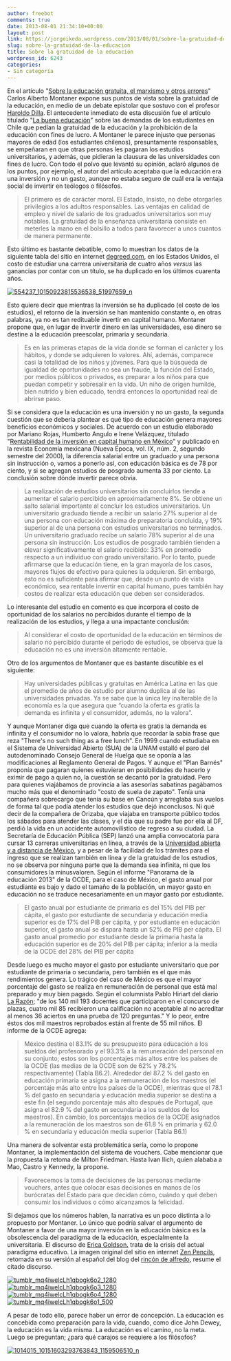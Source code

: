 ```yaml
---
author: freebot
comments: true
date: 2013-08-01 21:34:10+00:00
layout: post
link: https://jorgeikeda.wordpress.com/2013/08/01/sobre-la-gratuidad-de-la-educacion/
slug: sobre-la-gratuidad-de-la-educacion
title: Sobre la gratuidad de la educación
wordpress_id: 6243
categories:
- Sin categoría
---
```


En el artículo "[Sobre la educación gratuita, el marxismo y otros errores](http://www.elcato.org/sobre-la-educacion-gratuita-el-marxismo-y-otros-errores)"  Carlos Alberto Montaner expone sus puntos de vista sobre la gratuidad de la educación, en medio de un debate epistolar que sostuvo con el profesor [Haroldo Dilla](http://www.7dias.com.do/index.php/noticias/143801/La_ignorancia_y_el_cinismo#.UfrIf8XXvfN). 
El antecedente inmediato de esta discusión fue el artículo titulado "[La buena educación](http://www.elcato.org/la-buena-educacion)" sobre las demandas de los estudiantes en Chile que pedían la gratuidad de la educación y la prohibición de la educación con fines de lucro. 
A Montaner le parece injusto que personas mayores de edad (los estudiantes chilenos), presuntamente responsables, se empeñaran en que otras personas les pagaran los estudios universitarios, y además, que pidieran la clausura de las universidades  con fines de lucro. 
Con todo el polvo que levantó su opinión, aclaró algunos de los puntos, por ejemplo, el autor del artículo aceptaba que la educación era una inversión y no un gasto, aunque no estaba seguro de cuál era la ventaja social de invertir en teólogos o filósofos. 
  


<blockquote>El primero es de carácter moral. El Estado, insisto, no debe otorgarles privilegios a los adultos responsables. Las ventajas en calidad de empleo y nivel de salario de los graduados universitarios son muy notables. La gratuidad de la enseñanza universitaria consiste en meterles la mano en el bolsillo a todos para favorecer a unos cuantos de manera permanente. </blockquote>



Esto último es bastante debatible, como lo muestran los datos de la siguiente tabla del sitio en internet [degreed.com](http://www.degreed.com), en los Estados Unidos, el costo de estudiar una carrera universitaria de cuatro años _versus_ las ganancias por contar con un título, se ha duplicado en los últimos cuarenta años. 

[![554237_10150923815536538_51997659_n](http://jorgesblog.s3.amazonaws.com/wordpress/contenido/uploads/2013/08/554237_10150923815536538_51997659_n-300x200.jpg)](http://jorgesblog.s3.amazonaws.com/wordpress/contenido/uploads/2013/08/554237_10150923815536538_51997659_n.jpg)

Esto quiere decir que mientras la inversión se ha duplicado (el costo de los estudios), el retorno de la inversión se han mantenido constante o, en otras palabras, ya no es tan redituable  invertir en capital humano. 
Montaner propone que, en lugar de invertir dinero en las universidades, ese dinero se destine a la educación preescolar, primaria y secundaria. 




<blockquote>Es en las primeras etapas de la vida donde se forman el carácter y los hábitos, y donde se adquieren lo valores. Ahí, además, comparece casi la totalidad de los niños y jóvenes. Para que la búsqueda de igualdad de oportunidades no sea un fraude, la función del Estado, por medios públicos o privados, es preparar a los niños para que puedan competir y sobresalir en la vida. Un niño de origen humilde, bien nutrido y bien educado, tendrá entonces la oportunidad real de abrirse paso.</blockquote>



Si se considera que la educación es una inversión y no un gasto, la segunda cuestión que se debería plantear es qué tipo de educación genera mayores beneficios económicos y sociales. 
De acuerdo con un estudio elaborado por Mariano Rojas, Humberto Angulo e Irene Velázquez, titulado "[Rentabilidad de la inversión en capital humano en México](http://www.economiamexicana.cide.edu/num_anteriores/IX-2/01_MARIANO_ROJAS_113-142.pdf)" y publicado en la revista Economía mexicana (Nueva Época, vol. IX, núm. 2, segundo semestre del 2000), la diferencia salarial entre un graduado y una persona sin instrucción o, vamos a ponerlo así, con educación básica es de 78 por ciento, y si se agregan estudios de posgrado aumenta 33 por ciento. La conclusión sobre dónde invertir parece obvia.



<blockquote>
La realización de estudios universitarios sin concluirlos tiende a aumentar el salario percibido en aproximadamente 8%. Se obtiene un salto salarial importante al concluir los estudios universitarios. Un universitario graduado tiende a recibir un salario 27% superior al de una persona con educación máxima de preparatoria concluida, y 19% superior al de una persona con estudios universitarios no terminados. Un universitario graduado recibe un salario 78% superior al de una persona sin instrucción.
Los estudios de posgrado también tienden a elevar significativamente el salario recibido: 33% en promedio respecto a un individuo con grado universitario.
Por lo tanto, puede afirmarse que la educación tiene, en la gran mayoría de los casos, mayores flujos de efectivo para quienes la adquieren. Sin embargo, esto no es suficiente para afirmar que, desde un punto de vista económico, sea rentable invertir en capital humano, pues también hay costos de realizar esta educación que deben ser considerados. </blockquote>



Lo interesante del estudio en comento es que incorpora el costo de oportunidad de los salarios no percibidos durante el tiempo de la realización de los estudios, y llega a una impactante conclusión:




<blockquote>Al considerar el costo de oportunidad de la educación en términos de salario no percibido durante el periodo de estudios, se observa que la educación no es una inversión altamente rentable.</blockquote>




Otro de los argumentos de Montaner que es bastante discutible es el siguiente:




<blockquote>Hay universidades públicas y gratuitas en América Latina en las que el promedio de años de estudio por alumno duplica al de las universidades privadas. Ya se sabe que la única ley inalterable de la economía es la que asegura que “cuando la oferta es gratis la demanda es infinita y el consumidor, además, no la valora”.</blockquote>



Y aunque Montaner diga que cuando la oferta es gratis la demanda es infinita y el consumidor no lo valora,  habría que recordar la sabia frase que reza  "There's no such thing as a free lunch".
En 1999 cuando estudiaba en el Sistema de Universidad Abierto (SUA) de la UNAM estalló el paro del autodenominado Consejo General de Huelga que se oponía a las modificaciones al Reglamento General de Pagos. Y aunque el "Plan Barnés" proponía que pagaran quienes estuvieran en posibilidades de hacerlo y eximir de pago a quien no, la cuestión se decantó por la gratuidad. Pero para quienes viajábamos de provincia a las asesorías sabatinas pagábamos mucho más que el denominado "costo de suela de zapato". Tenía una compañera sobrecargo que tenía su base en Cancún y arreglaba sus vuelos de forma tal que podía atender los estudios que dejó inconclusos. Ni qué decir de la compañera de Orizaba, que viajaba en transporte público todos los sábados para atender las clases, y el día que su padre fue por ella al DF, perdió la vida en un accidente automovilístico de regreso a su ciudad. 
La Secretaría de Educación Pública (SEP) lanzó una amplia convocatoria para cursar 13 carreras universitarias en línea, a través de la [Universidad abierta y a distancia de México](http://www.unadmexico.mx/), y a pesar de la facilidad de los trámites para el ingreso que se realizan también en línea y de la gratuidad de los estudios, no se observa por ninguna parte que la demanda sea infinita, ni que los consumidores la minusvaloren.
Según el informe "Panorama de la educación 2013" de la OCDE, para el caso de México, el gasto anual por estudiante es bajo y dado el tamaño de la población, un mayor gasto en educación no se traduce necesariamente en un mayor gasto por estudiante.




<blockquote>El gasto anual por estudiante de primaria es del
15% del PIB per cápita, el gasto por estudiante de secundaria y educación media superior es de 17% del PIB per cápita, y por estudiante en educación superior, el gasto anual se dispara hasta un 52% de PIB per cápita.
El gasto anual promedio por estudiante desde la primaria hasta la educación superior es de 20% del PIB per cápita; inferior a la media de la OCDE del 28% del PIB per cápita </blockquote>



Desde luego es mucho mayor el gasto por estudiante universitario que por estudiante de primaria o secundaria, pero también es el que más rendimientos genera. Lo trágico del caso de México es que el mayor porcentaje del gasto se realiza en remuneración de personal que está mal preparado y muy bien pagado. Según el columnista Pablo Hiriart del diario [La Razón](http://www.razon.com.mx/spip.php?article182178); "de los 140 mil 193 docentes que participaron en el concurso de plazas, cuatro mil 85 recibieron una calificación no aceptable al no acreditar al menos 36 aciertos en una prueba de 120 preguntas." Y lo peor, entre éstos dos mil maestros reprobados están al frente de 55 mil niños. 
El informe de la OCDE agrega:




<blockquote>México destina el 83.1% de su presupuesto para educación a los sueldos del profesorado y el 93.3% a la remuneración del personal en su conjunto; estos son los porcentajes más altos entre los países de la OCDE (las medias de la OCDE son de 62% y 78.2% respectivamente) (Tabla B6.2).
Alrededor del 87.2 % del gasto en educación primaria se asigna a la remuneración de los maestros (el porcentaje más alto entre los países de la OCDE), mientras que el 78.1 % del gasto en secundaria y educación media superior se destina a este fin (el segundo porcentaje más alto después de Portugal, que asigna el 82.9 % del gasto en secundaria a los sueldos de los maestros).
En cambio, los porcentajes medios de la OCDE asignados a la remuneración de los maestros son de 61.8 % en primaria y 62.0 % en secundaria y educación media superior (Tabla B6.1)</blockquote>



Una manera de solventar esta problemática sería, como lo propone Montaner, la implementación del sistema de vouchers. Cabe mencionar que la propuesta la retoma de Milton Friedman. Hasta Ivan Ilich, quien alababa a Mao, Castro y Kennedy, la propone. 





<blockquote>Favorecemos la toma de decisiones de las personas mediante vouchers, antes que colocar esas decisiones en manos de los burócratas del Estado para que decidan cómo, cuándo y qué deben consumir los individuos o cómo alcanzamos la felicidad.</blockquote>



Si dejamos que los números hablen, la narrativa es un poco distinta a lo propuesto por Montaner. Lo único que podría salvar el argumento de Montaner a favor de una mayor inversión en la educación básica es la obsolescencia del paradigma de la educación, especialmente la universitaria. El discurso de  [ Erica Goldson.](http://americaviaerica.blogspot.mx/p/speech.html) trata de la crisis del actual paradigma educativo. 
La imagen original del sitio en internet [Zen Pencils](http://zenpencils.com/comic/123-erica-goldson-graduation-speech/), retomada en su versión al español del blog del [rincón de alfredo](http://elrincondealfredo.tumblr.com/), resume el citado discurso.

[![tumblr_mq4iwelcLh1qbogk6o2_1280](http://jorgesblog.s3.amazonaws.com/wordpress/contenido/uploads/2013/08/tumblr_mq4iwelcLh1qbogk6o2_1280.jpg)](http://jorgesblog.s3.amazonaws.com/wordpress/contenido/uploads/2013/08/tumblr_mq4iwelcLh1qbogk6o2_1280.jpg)
[![tumblr_mq4iwelcLh1qbogk6o3_1280](http://jorgesblog.s3.amazonaws.com/wordpress/contenido/uploads/2013/08/tumblr_mq4iwelcLh1qbogk6o3_1280.jpg)](http://jorgesblog.s3.amazonaws.com/wordpress/contenido/uploads/2013/08/tumblr_mq4iwelcLh1qbogk6o3_1280.jpg)
[![tumblr_mq4iwelcLh1qbogk6o4_1280](http://jorgesblog.s3.amazonaws.com/wordpress/contenido/uploads/2013/08/tumblr_mq4iwelcLh1qbogk6o4_1280.jpg)](http://jorgesblog.s3.amazonaws.com/wordpress/contenido/uploads/2013/08/tumblr_mq4iwelcLh1qbogk6o4_1280.jpg)
[![tumblr_mq4iwelcLh1qbogk6o1_500](http://jorgesblog.s3.amazonaws.com/wordpress/contenido/uploads/2013/08/tumblr_mq4iwelcLh1qbogk6o1_500.jpg)](http://jorgesblog.s3.amazonaws.com/wordpress/contenido/uploads/2013/08/tumblr_mq4iwelcLh1qbogk6o1_500.jpg)

A pesar de todo ello, parece haber un error de concepción. La educación es concebida como preparación para la vida, cuando, como dice John Dewey, la educación es la vida misma. La educación es el camino, no la meta. Luego se preguntan; ¿para qué carajos se requiere a los filósofos?

[![1014015_10151603293763843_1159506510_n](http://jorgesblog.s3.amazonaws.com/wordpress/contenido/uploads/2013/08/1014015_10151603293763843_1159506510_n.jpg)](http://jorgesblog.s3.amazonaws.com/wordpress/contenido/uploads/2013/08/1014015_10151603293763843_1159506510_n.jpg)
